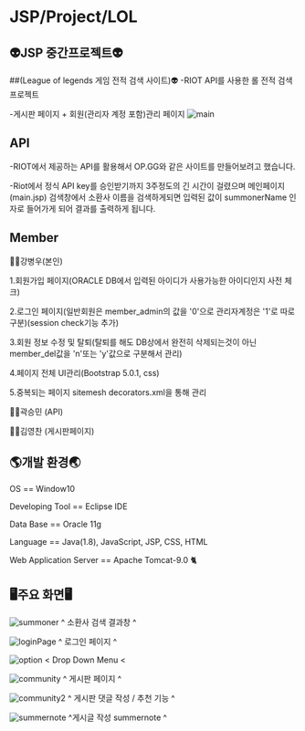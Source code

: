 # JSP/Project/LOL

## 👽JSP 중간프로젝트👽
##(League of legends 게임 전적 검색 사이트)👽
-RIOT API를 사용한 롤 전적 검색 프로젝트

-게시판 페이지 + 회원(관리자 계정 포함)관리 페이지 
![main](https://user-images.githubusercontent.com/84126480/122900612-cdb26b80-d387-11eb-8af6-4d6cf43ce805.jpg)
## API
-RIOT에서 제공하는 API를 활용해서 OP.GG와 같은 사이트를 만들어보려고 했습니다.

-Riot에서 정식 API key를 승인받기까지 3주정도의 긴 시간이 걸렸으며 메인페이지(main.jsp) 검색창에서 소환사 이름을 검색하게되면 입력된 값이 summonerName 인자로 들어가게 되어 결과를 출력하게 됩니다.

## Member
🙋‍♂️강병우(본인)

1.회원가입 페이지(ORACLE DB에서 입력된 아이디가 사용가능한 아이디인지 사전 체크)

2.로그인 페이지(일반회원은 member_admin의 값을 '0'으로 관리자계정은 '1'로 따로 구분)(session check기능 추가)

3.회원 정보 수정 및 탈퇴(탈퇴를 해도 DB상에서 완전히 삭제되는것이 아닌 member_del값을 'n'또는 'y'값으로 구분해서 관리)

4.페이지 전체 UI관리(Bootstrap 5.0.1, css)

5.중복되는 페이지 sitemesh decorators.xml을 통해 관리


🙋‍♂️곽승민 (API)

🙋‍♂️김영찬 (게시판페이지)

## 🌎개발 환경🌏
OS == Window10

Developing Tool == Eclipse IDE

Data Base == Oracle 11g

Language == Java(1.8), JavaScript, JSP, CSS, HTML

Web Application Server == Apache Tomcat-9.0 🐈

## 🖥주요 화면🖥
![summoner](https://user-images.githubusercontent.com/84126480/122905173-f2a8dd80-d38b-11eb-83b9-e7eba0bdc2e7.jpg)
^ 소환사 검색 결과창 ^

![loginPage](https://user-images.githubusercontent.com/84126480/122904867-b2e1f600-d38b-11eb-8c1b-45235104e5f3.jpg)
^ 로그인 페이지 ^

![option](https://user-images.githubusercontent.com/84126480/122904973-c68d5c80-d38b-11eb-8e24-245ac08a4ab0.jpg)
< Drop Down Menu <

![community](https://user-images.githubusercontent.com/84126480/122905035-d73dd280-d38b-11eb-8182-b7f75c4f8dce.jpg)
^ 게시판 페이지 ^

![community2](https://user-images.githubusercontent.com/84126480/122905087-e45ac180-d38b-11eb-9931-20d804d1a890.jpg)
^ 게시판 댓글 작성 / 추천 기능 ^

![summernote](https://user-images.githubusercontent.com/84126480/122905137-ee7cc000-d38b-11eb-9339-3c2ea15eb0b0.jpg)
^게시글 작성 summernote ^

